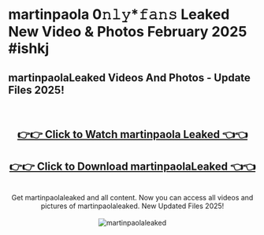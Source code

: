 # martinpaola 0𝚗𝚕𝚢*𝚏𝚊𝚗𝚜 Leaked New Video & Photos February 2025 #ishkj

<h2>martinpaolaLeaked Videos And Photos - Update Files 2025!</h2>
<br>
<div align="center">
<h2><a href="https://mediaupload.pro?title=martinpaola&ref=11F" rel="nofollow">👉👉 Click to Watch martinpaola Leaked 👈👈</a></h2>
<h2><a href="https://mediaupload.pro?title=martinpaola&ref=11F" rel="nofollow">👉👉 Click to Download martinpaolaLeaked 👈👈</a></h2>
<br>
Get martinpaolaleaked and all content. Now you can access all videos and pictures of martinpaolaleaked. New Updated Files 2025!
<br>
<br>
<a href="https://mediaupload.pro?title=martinpaola&ref=11F" rel="nofollow" data-target="animated-image.originalLink"><img src="https://i.ibb.co/Gkj2r4b/banner.png" alt="martinpaolaleaked" style="max-width: 100%; display: inline-block;" data-target="animated-image.originalImage"></a>
</div>
<br>

